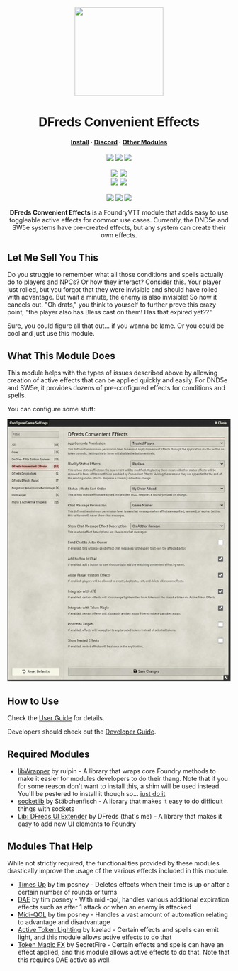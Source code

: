 <div align="center">
  <img src="https://i.imgur.com/gOZy3Jf.png" width="200" height="200"/>
</div>
<h1 align="center">DFreds Convenient Effects</h1>

<h4 align="center">
  <a href="https://foundryvtt.com/packages/dfreds-convenient-effects">Install</a>
  ·
  <a href="https://discord.gg/Wq8AEV9bWb">Discord</a>
  ·
  <a href="https://github.com/topics/dfreds-modules">Other Modules</a>
</h4>

<p align="center">
    <a href="https://github.com/DFreds/dfreds-convenient-effects/pulse"><img src="https://img.shields.io/github/last-commit/DFreds/dfreds-convenient-effects?style=for-the-badge&logo=github&color=7dc4e4&logoColor=D9E0EE&labelColor=302D41"></a>
    <a href="https://github.com/DFreds/dfreds-convenient-effects/releases/latest"><img src="https://img.shields.io/github/v/release/DFreds/dfreds-convenient-effects?style=for-the-badge&logo=gitbook&color=8bd5ca&logoColor=D9E0EE&labelColor=302D41"></a>
    <a href="https://github.com/DFreds/dfreds-convenient-effects/stargazers"><img src="https://img.shields.io/github/stars/DFreds/dfreds-convenient-effects?style=for-the-badge&logo=apachespark&color=eed49f&logoColor=D9E0EE&labelColor=302D41"></a>
    <br>
    <br>
    <img src="https://img.shields.io/badge/dynamic/json.svg?url=https://raw.githubusercontent.com/DFreds/dfreds-convenient-effects/main/static/module.json&label=Foundry%20Version&query=$.compatibility.verified&colorB=fe6a1f&style=for-the-badge&logo=foundryvirtualtabletop">
    <a href="https://forge-vtt.com/bazaar#package=dfreds-convenient-effects"><img src="https://img.shields.io/badge/dynamic/json?label=Forge%20Installs&query=package.installs&suffix=%25&url=https://forge-vtt.com/api/bazaar/package/dfreds-convenient-effects&colorB=68a74f&style=for-the-badge&logo=condaforge"></a>
    <br>
    <img src="https://img.shields.io/github/downloads/DFreds/dfreds-convenient-effects/latest/dfreds-convenient-effects.zip?color=2b82fc&label=LATEST%20DOWNLOADS&style=for-the-badge">
    <img src="https://img.shields.io/github/downloads/DFreds/dfreds-convenient-effects/total?color=2b82fc&label=TOTAL%20DOWNLOADS&style=for-the-badge">
    <br>
    <br>
    <a href="https://www.patreon.com/dfreds"><img src="https://img.shields.io/badge/-Patreon-%23f96854?style=for-the-badge&logo=patreon"></a>
    <a href="https://www.buymeacoffee.com/dfreds"><img src="https://img.shields.io/badge/-Buy%20Me%20A%20Coffee-%23ff813f?style=for-the-badge&logo=buymeacoffee"></a>
    <a href="https://discord.gg/Wq8AEV9bWb"><img src="https://img.shields.io/badge/-Discord-%235865f2?style=for-the-badge"></a>
</p>

<p align="center">
    <b>DFreds Convenient Effects</b> is a FoundryVTT module that adds easy to use toggleable active effects for common use cases. Currently, the DND5e and SW5e systems have pre-created effects, but any system can create their own effects.
</p>

## Let Me Sell You This

Do you struggle to remember what all those conditions and spells actually do to
players and NPCs? Or how they interact? Consider this. Your player just rolled,
but you forgot that they were invisible and should have rolled with advantage.
But wait a minute, the enemy is also invisible! So now it cancels out. "Oh
drats," you think to yourself to further prove this crazy point, "the player
also has Bless cast on them! Has that expired yet??"

Sure, you could figure all that out... if you wanna be lame. Or you could be
cool and just use this module.

## What This Module Does

This module helps with the types of issues described above by allowing creation
of active effects that can be applied quickly and easily. For DND5e and SW5e, it
provides dozens of pre-configured effects for conditions and spells.

You can configure some stuff:

![Settings](docs/settings.png)

## How to Use

Check the [User
Guide](https://github.com/DFreds/dfreds-convenient-effects/wiki/User-Guide) for
details.

Developers should check out the [Developer
Guide](https://github.com/DFreds/dfreds-convenient-effects/wiki/Developer-Guide).

## Required Modules

- [libWrapper](https://foundryvtt.com/packages/lib-wrapper) by ruipin - A
library that wraps core Foundry methods to make it easier for modules developers
to do their thang. Note that if you for some reason don't want to install this,
a shim will be used instead. You'll be pestered to install it though so... [just
do it](https://www.youtube.com/watch?v=ZXsQAXx_ao0)
- [socketlib](https://foundryvtt.com/packages/socketlib) by Stäbchenfisch - A
library that makes it easy to do difficult things with sockets
- [Lib: DFreds UI Extender](https://foundryvtt.com/packages/lib-dfreds-ui-extender) by DFreds (that's me) - A library that makes it easy to add new UI elements to Foundry

## Modules That Help

While not strictly required, the functionalities provided by these modules drastically improve the usage of the various effects included in this module.

- [Times Up](https://foundryvtt.com/packages/times-up) by tim posney - Deletes
effects when their time is up or after a certain number of rounds or turns
- [DAE](https://foundryvtt.com/packages/dae) by tim posney - With midi-qol,
handles various additional expiration effects such as after 1 attack or when an
enemy is attacked
- [Midi-QOL](https://foundryvtt.com/packages/midi-qol) by tim posney - Handles a
vast amount of automation relating to advantage and disadvantage
- [Active Token Lighting](https://foundryvtt.com/packages/ATL) by kaelad -
Certain effects and spells can emit light, and this module allows active effects
to do that
- [Token Magic FX](https://foundryvtt.com/packages/tokenmagic) by SecretFire -
Certain effects and spells can have an effect applied, and this module allows
active effects to do that. Note that this requires DAE active as well.
